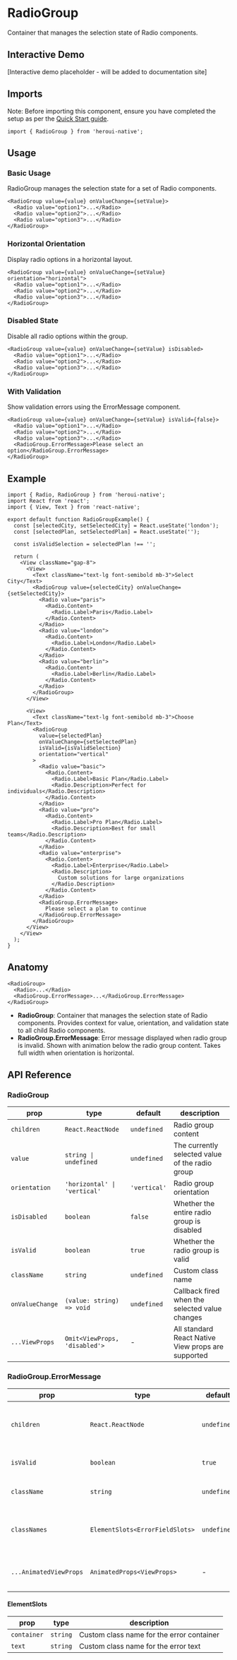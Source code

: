 # RadioGroup

Container that manages the selection state of Radio components.

## Interactive Demo

[Interactive demo placeholder - will be added to documentation site]

## Imports

Note: Before importing this component, ensure you have completed the setup as per the [Quick Start guide](https://heroui.com/docs/quick-start).

```tsx
import { RadioGroup } from 'heroui-native';
```

## Usage

### Basic Usage

RadioGroup manages the selection state for a set of Radio components.

```tsx
<RadioGroup value={value} onValueChange={setValue}>
  <Radio value="option1">...</Radio>
  <Radio value="option2">...</Radio>
  <Radio value="option3">...</Radio>
</RadioGroup>
```

### Horizontal Orientation

Display radio options in a horizontal layout.

```tsx
<RadioGroup value={value} onValueChange={setValue} orientation="horizontal">
  <Radio value="option1">...</Radio>
  <Radio value="option2">...</Radio>
  <Radio value="option3">...</Radio>
</RadioGroup>
```

### Disabled State

Disable all radio options within the group.

```tsx
<RadioGroup value={value} onValueChange={setValue} isDisabled>
  <Radio value="option1">...</Radio>
  <Radio value="option2">...</Radio>
  <Radio value="option3">...</Radio>
</RadioGroup>
```

### With Validation

Show validation errors using the ErrorMessage component.

```tsx
<RadioGroup value={value} onValueChange={setValue} isValid={false}>
  <Radio value="option1">...</Radio>
  <Radio value="option2">...</Radio>
  <Radio value="option3">...</Radio>
  <RadioGroup.ErrorMessage>Please select an option</RadioGroup.ErrorMessage>
</RadioGroup>
```

## Example

```tsx
import { Radio, RadioGroup } from 'heroui-native';
import React from 'react';
import { View, Text } from 'react-native';

export default function RadioGroupExample() {
  const [selectedCity, setSelectedCity] = React.useState('london');
  const [selectedPlan, setSelectedPlan] = React.useState('');

  const isValidSelection = selectedPlan !== '';

  return (
    <View className="gap-8">
      <View>
        <Text className="text-lg font-semibold mb-3">Select City</Text>
        <RadioGroup value={selectedCity} onValueChange={setSelectedCity}>
          <Radio value="paris">
            <Radio.Content>
              <Radio.Label>Paris</Radio.Label>
            </Radio.Content>
          </Radio>
          <Radio value="london">
            <Radio.Content>
              <Radio.Label>London</Radio.Label>
            </Radio.Content>
          </Radio>
          <Radio value="berlin">
            <Radio.Content>
              <Radio.Label>Berlin</Radio.Label>
            </Radio.Content>
          </Radio>
        </RadioGroup>
      </View>

      <View>
        <Text className="text-lg font-semibold mb-3">Choose Plan</Text>
        <RadioGroup
          value={selectedPlan}
          onValueChange={setSelectedPlan}
          isValid={isValidSelection}
          orientation="vertical"
        >
          <Radio value="basic">
            <Radio.Content>
              <Radio.Label>Basic Plan</Radio.Label>
              <Radio.Description>Perfect for individuals</Radio.Description>
            </Radio.Content>
          </Radio>
          <Radio value="pro">
            <Radio.Content>
              <Radio.Label>Pro Plan</Radio.Label>
              <Radio.Description>Best for small teams</Radio.Description>
            </Radio.Content>
          </Radio>
          <Radio value="enterprise">
            <Radio.Content>
              <Radio.Label>Enterprise</Radio.Label>
              <Radio.Description>
                Custom solutions for large organizations
              </Radio.Description>
            </Radio.Content>
          </Radio>
          <RadioGroup.ErrorMessage>
            Please select a plan to continue
          </RadioGroup.ErrorMessage>
        </RadioGroup>
      </View>
    </View>
  );
}
```

## Anatomy

```tsx
<RadioGroup>
  <Radio>...</Radio>
  <RadioGroup.ErrorMessage>...</RadioGroup.ErrorMessage>
</RadioGroup>
```

- **RadioGroup**: Container that manages the selection state of Radio components. Provides context for value, orientation, and validation state to all child Radio components.
- **RadioGroup.ErrorMessage**: Error message displayed when radio group is invalid. Shown with animation below the radio group content. Takes full width when orientation is horizontal.

## API Reference

### RadioGroup

| prop            | type                          | default      | description                                        |
| --------------- | ----------------------------- | ------------ | -------------------------------------------------- |
| `children`      | `React.ReactNode`             | `undefined`  | Radio group content                                |
| `value`         | `string \| undefined`         | `undefined`  | The currently selected value of the radio group    |
| `orientation`   | `'horizontal' \| 'vertical'`  | `'vertical'` | Radio group orientation                            |
| `isDisabled`    | `boolean`                     | `false`      | Whether the entire radio group is disabled         |
| `isValid`       | `boolean`                     | `true`       | Whether the radio group is valid                   |
| `className`     | `string`                      | `undefined`  | Custom class name                                  |
| `onValueChange` | `(value: string) => void`     | `undefined`  | Callback fired when the selected value changes     |
| `...ViewProps`  | `Omit<ViewProps, 'disabled'>` | -            | All standard React Native View props are supported |

### RadioGroup.ErrorMessage

| prop                   | type                                    | default     | description                                                           |
| ---------------------- | --------------------------------------- | ----------- | --------------------------------------------------------------------- |
| `children`             | `React.ReactNode`                       | `undefined` | The content of the error field. String children are wrapped with Text |
| `isValid`              | `boolean`                               | `true`      | Controls the visibility of the error field                            |
| `className`            | `string`                                | `undefined` | Additional CSS classes for the container                              |
| `classNames`           | `ElementSlots<ErrorFieldSlots>`          | `undefined` | Additional CSS classes for different parts of the component           |
| `...AnimatedViewProps` | `AnimatedProps<ViewProps>`              | -           | All Reanimated Animated.View props are supported                      |

#### ElementSlots<ErrorFieldSlots>

| prop        | type     | description                               |
| ----------- | -------- | ----------------------------------------- |
| `container` | `string` | Custom class name for the error container |
| `text`      | `string` | Custom class name for the error text      |
